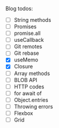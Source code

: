 Blog todos:

- [ ] String methods
- [ ] Promises
- [ ] promise.all
- [ ] useCallback
- [ ] Git remotes
- [ ] Git rebase 
- [x] useMemo 
- [x] Closure
- [ ] Array methods
- [ ] BLOB API
- [ ] HTTP codes
- [ ] for await of
- [ ] Object.entries
- [ ] Throwing errors
- [ ] Flexbox
- [ ] Grid
